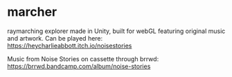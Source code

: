 # marcher
raymarching explorer made in Unity, built for webGL featuring original music and artwork.  Can be played here:  https://heycharlieabbott.itch.io/noisestories

Music from Noise Stories on cassette through brrwd:  https://brrwd.bandcamp.com/album/noise-stories
